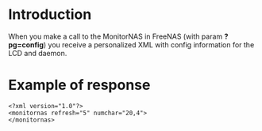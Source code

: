 # Introduction #

When you make a call to the MonitorNAS in FreeNAS (with param **?pg=config**) you receive a personalized XML with config information for the LCD and daemon.



# Example of response #

```
<?xml version="1.0"?>
<monitornas refresh="5" numchar="20,4">
</monitornas>
```